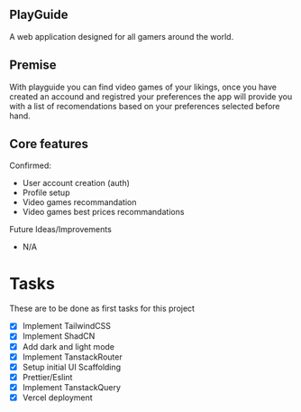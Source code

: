 ## PlayGuide

A web application designed for all gamers around the world.

## Premise

With playguide you can find video games of your likings, once you have created an accound and registred your preferences the app will provide you with a list of recomendations based on your preferences selected before hand.

## Core features

Confirmed:

- User account creation (auth)
- Profile setup
- Video games recommandation
- Video games best prices recommandations

Future Ideas/Improvements

- N/A

# Tasks

These are to be done as first tasks for this project

- [x] Implement TailwindCSS
- [x] Implement ShadCN
- [x] Add dark and light mode
- [x] Implement TanstackRouter
- [x] Setup initial UI Scaffolding
- [x] Prettier/Eslint
- [x] Implement TanstackQuery
- [x] Vercel deployment
